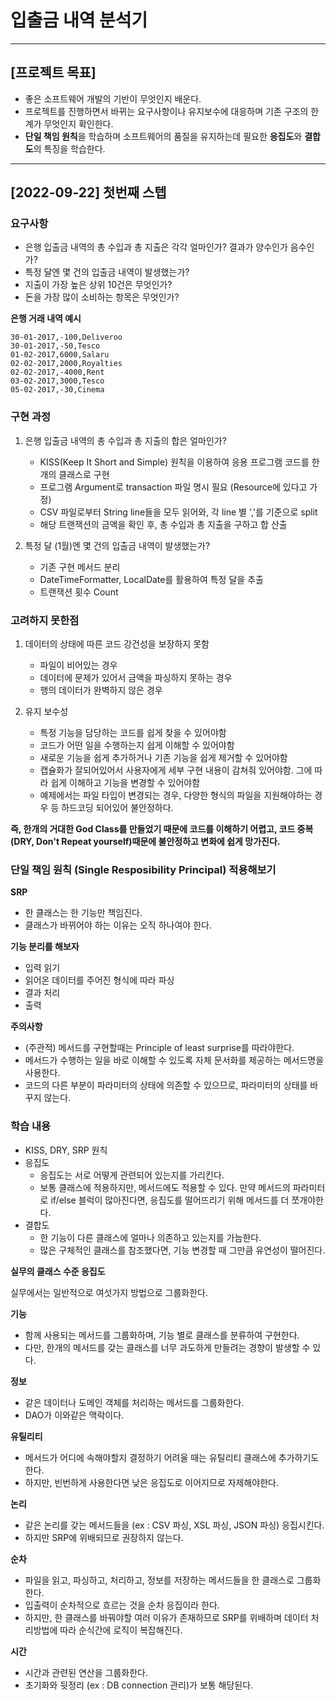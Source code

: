 # 입출금 내역 분석기

---

## [프로젝트 목표]

- 좋은 소프트웨어 개발의 기반이 무엇인지 배운다.
- 프로젝트를 진행하면서 바뀌는 요구사항이나 유지보수에 대응하며 기존 구조의 한계가 무엇인지 확인한다.
- **단일 책임 원칙**을 학습하며 소프트웨어의 품질을 유지하는데 필요한 **응집도**와 **결합도**의 특징을 학습한다.


---

## [2022-09-22] 첫번째 스텝

### 요구사항

- 은행 입출금 내역의 총 수입과 총 지출은 각각 얼마인가? 결과가 양수인가 음수인가?
- 특정 달엔 몇 건의 입출금 내역이 발생했는가?
- 지출이 가장 높은 상위 10건은 무엇인가?
- 돈을 가장 많이 소비하는 항목은 무엇인가?

**은행 거래 내역 예시**
```
30-01-2017,-100,Deliveroo
30-01-2017,-50,Tesco
01-02-2017,6000,Salaru
02-02-2017,2000,Royalties
02-02-2017,-4000,Rent
03-02-2017,3000,Tesco
05-02-2017,-30,Cinema
```

### 구현 과정

1. 은행 입출금 내역의 총 수입과 총 지출의 합은 얼마인가? 
   - KISS(Keep It Short and Simple) 원칙을 이용하여 응용 프로그램 코드를 한 개의 클래스로 구현 
   - 프로그램 Argument로 transaction 파일 명시 필요 (Resource에 있다고 가정)
   - CSV 파일로부터 String line들을 모두 읽어와, 각 line 별 ','를 기준으로 split
   - 해당 트랜잭션의 금액을 확인 후, 총 수입과 총 지출을 구하고 합 산출

2. 특정 달 (1월)엔 몇 건의 입출금 내역이 발생했는가?
   - 기존 구현 메서드 분리
   - DateTimeFormatter, LocalDate를 활용하여 특정 달을 추출
   - 트랜잭션 횟수 Count

### 고려하지 못한점

1. 데이터의 상태에 따른 코드 강건성을 보장하지 못함
   - 파일이 비어있는 경우
   - 데이터에 문제가 있어서 금액을 파싱하지 못하는 경우
   - 행의 데이터가 완벽하지 않은 경우

2. 유지 보수성
   - 특정 기능을 담당하는 코드를 쉽게 찾을 수 있어야함
   - 코드가 어떤 일을 수행하는지 쉽게 이해할 수 있어야함
   - 새로운 기능을 쉽게 추가하거나 기존 기능을 쉽게 제거할 수 있어야함
   - 캡슐화가 잘되어있어서 사용자에게 세부 구현 내용이 감쳐줘 있어야함. 그에 따라 쉽게 이해하고 기능을 변경할 수 있어야함
   - 예제에서는 파일 타입이 변경되는 경우, 다양한 형식의 파일을 지원해야하는 경우 등 하드코딩 되어있어 불안정하다.

**즉, 한개의 거대한 God Class를 만들었기 때문에 코드를 이해하기 어렵고, 코드 중복(DRY, Don't Repeat yourself)때문에 불안정하고 변화에 쉽게 망가진다.**

### 단일 책임 원칙 (Single Resposibility Principal) 적용해보기

**SRP**
- 한 클래스는 한 기능만 책임진다.
- 클래스가 바뀌어야 하는 이유는 오직 하나여야 한다.

**기능 분리를 해보자**

- 입력 읽기
- 읽어온 데이터를 주어진 형식에 따라 파싱
- 결과 처리
- 출력

**주의사항**

- (주관적) 메서드를 구현할때는 Principle of least surprise를 따라야한다.
- 메서드가 수행하는 일을 바로 이해할 수 있도록 자체 문서화를 제공하는 메서드명을 사용한다.
- 코드의 다른 부분이 파라미터의 상태에 의존할 수 있으므로, 파라미터의 상태를 바꾸지 않는다.

### 학습 내용

- KISS, DRY, SRP 원칙
- 응집도
  - 응집도는 서로 어떻게 관련되어 있는지를 가리킨다.
  - 보통 클래스에 적용하지만, 메서드에도 적용할 수 있다. 만약 메서드의 파라미터로 if/else 블럭이 많아진다면, 응집도를 떨어뜨리기 위해 메서드를 더 쪼개야한다.
- 결합도
  - 한 기능이 다른 클래스에 얼마나 의존하고 있는지를 가늠한다.
  - 많은 구체적인 클래스를 참조했다면, 기능 변경할 때 그만큼 유연성이 떨어진다.

**실무의 클래스 수준 응집도**

실무에서는 일반적으로 여섯가지 방법으로 그룹화한다.

**기능**
- 함께 사용되는 메서드를 그룹화하며, 기능 별로 클래스를 분류하여 구현한다.
- 다만, 한개의 메서드를 갖는 클래스를 너무 과도하게 만들려는 경향이 발생할 수 있다.

**정보**
- 같은 데이터나 도메인 객체를 처리하는 메서드를 그룹화한다.
- DAO가 이와같은 맥락이다.

**유틸리티**
- 메서드가 어디에 속해야할지 결정하기 어려울 때는 유틸리티 클래스에 추가하기도 한다.
- 하지만, 빈번하게 사용한다면 낮은 응집도로 이어지므로 자제해야한다.

**논리**
- 같은 논리를 갖는 메서드들을 (ex : CSV 파싱, XSL 파싱, JSON 파싱) 응집시킨다.
- 하지만 SRP에 위배되므로 권장하지 않는다.

**순차**
- 파일을 읽고, 파싱하고, 처리하고, 정보를 저장하는 메서드들을 한 클래스로 그룹화한다.
- 입출력이 순차적으로 흐르는 것을 순차 응집이라 한다.
- 하지만, 한 클래스를 바꿔야할 여러 이유가 존재하므로 SRP를 위배하며 데이터 처리방법에 따라 순식간에 로직이 복잡해진다.

**시간**
- 시간과 관련된 연산을 그룹화한다.
- 초기화와 뒷정리 (ex : DB connection 관리)가 보통 해당된다.
